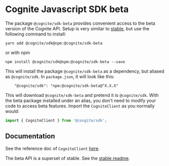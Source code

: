 Cognite Javascript SDK beta
===========================
The package `@cognite/sdk-beta` provides convenient access to the beta version of the Cognite API.
Setup is very similar to [stable](https://github.com/cognitedata/cognite-sdk-js/blob/master/packages/stable/README.md),
but use the following command to install:
```
yarn add @cognite/sdk@npm:@cognite/sdk-beta
```
or with npm
```
npm install @cognite/sdk@npm:@cognite/sdk-beta --save
```

This will install the package `@cognite/sdk-beta` as a dependency, but aliased as `@cognite/sdk`.
In `package.json`, it will look like this:
```
    "@cognite/sdk": "npm:@cognite/sdk-beta@^X.X.X"
```

This will download `@cognite/sdk-beta` and pretend it is `@cognite/sdk`.
With the beta package installed under an alias, you don't need to modify your code
to access beta features. Import the `CogniteClient` as you normally would:
```js
import { CogniteClient } from '@congite/sdk';
```

## Documentation

See the reference doc of `CogniteClient` [here](https://cognitedata.github.io/cognite-sdk-js/beta/classes/_beta_src_cogniteclient_.cogniteclient.html).

The beta API is a superset of stable. See the [stable readme](https://github.com/cognitedata/cognite-sdk-js/blob/master/packages/stable/README.md).
